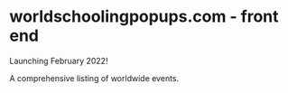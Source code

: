 # worldschoolingpopups.com - front end

Launching February 2022!

A comprehensive listing of worldwide events.